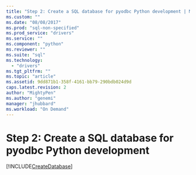 ```yaml
---
title: "Step 2: Create a SQL database for pyodbc Python development | Microsoft Docs"
ms.custom: ""
ms.date: "08/08/2017"
ms.prod: "sql-non-specified"
ms.prod_service: "drivers"
ms.service: ""
ms.component: "python"
ms.reviewer: ""
ms.suite: "sql"
ms.technology: 
  - "drivers"
ms.tgt_pltfrm: ""
ms.topic: "article"
ms.assetid: 9dd871b1-358f-4161-bb79-290bdb024d9d
caps.latest.revision: 2
author: "MightyPen"
ms.author: "genemi"
manager: "jhubbard"
ms.workload: "On Demand"
---
```

# Step 2: Create a SQL database for pyodbc Python development

[!INCLUDE[CreateDatabase](../../../includes/createdatabase.md)]
